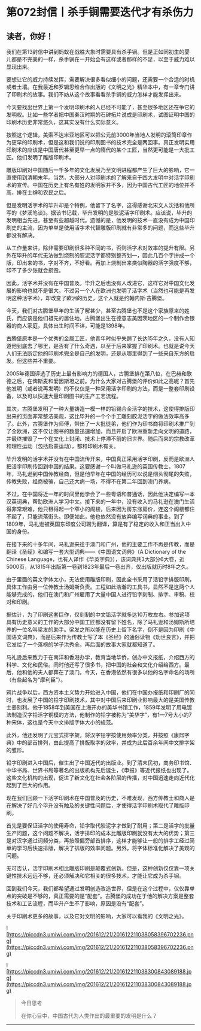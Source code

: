 # 第072封信丨杀手锏需要迭代才有杀伤力

## 读者，你好！

我们在第13封信中讲到蚂蚁在战胜大象时需要具有杀手锏。但是正如同初生的婴儿都是不完美的一样，杀手锏在一开始会有这样或者那样的不足，以至于威力难以显现出来。

要想让它的威力持续发挥，需要解决很多看似细小的问题，还需要一个合适的时机或者土壤。在我最近和罗辑思维合作出版的《文明之光》精华本中，有一章专门讲了印刷术的故事。我们不妨从这个故事看看杀手锏的威力怎样才能发挥出来。

今天要找出世界上第一个发明印刷术的人已经不可能了，甚至很多地区还在争它的发明权。比如一些学者把中国秦汉时期的石碑拓片说成是印刷术，试图证明中国的印刷术历史非常悠久，这其实没有什么实际意义。

按照这个逻辑，美索不达米亚地区可以把公元前3000年当地人发明的滚筒印章作为更早的印刷术，但是这和我们说的印刷图书的技术完全是两回事。真正发明实用印刷术的应该是中国唐代甚至更早一点的隋代的某个工匠，当然更可能是一大批工匠。他们发明了雕版印刷术。

雕版印刷对中国随后一千多年的文化发展乃至文明进程都产生了巨大的影响，它一直使用到清朝末年。当然，大部分人对印刷术的了解来自于四大发明中对活字印刷术的宣传。中国在历史上有名有姓的发明家并不多，因为中国古代工匠的地位并不高，排在士绅和农民之后。

但是发明活字术的毕升却是个特例，他留下了名字，这得感谢北宋文人沈括和他所写的《梦溪笔谈》。据该书记载，毕升发明的是胶泥活字印刷术。应该说，毕升的发明相当先进，甚至有些超越时代。遗憾的是，他发明的技术一直没有成为中国印刷史的主流，因为单单是使用活字术代替雕版印刷就有非常多的问题，而这些毕升都没有解决。

从工作量来讲，除非需要印刷很多种不同的书，否则活字术对效率的提升有限。另外在毕升的年代无法做到烧制的胶泥活字都特别整齐划一，因此几百个字拼成一个版，印出来的书，字对不齐，不好看。再加上烧制出来类似陶器的活字强度不够，印不了多少张就会损毁。

因此，活字术并没有在中国普及。毕升之后也没有人改进它，这样它对中国文化发展的影响也就不是很大。不过另一个人在欧洲也发明了活字术（当然也可能是再发明这种活字术），却改变了欧洲的历史，这个人就是约翰内斯·古腾堡。

今天，我们对古腾堡早年的生活了解甚少，甚至古腾堡也不是这个家族原来的姓氏，而应该是他们祖先的居住地。古腾堡出生在德意志美因茨地区的一个制作金银器的商人家庭，具体出生时间不详，可能是1398年。

古腾堡原本是一个优秀的金属工匠，他青年时似乎失踪了长达15年之久，没有人知道他到底去了哪里，是否有了什么奇遇，以至于后来掌握了印刷术。也就是说今天人们无法断定他的印刷术完全是自己的发明，还是从哪里得到了一些来自东方的启发。但这些并不重要。

2005年德国评选了历史上最有影响力的德国人，古腾堡排在第八位，在巴赫和歌德之后，在俾斯麦和爱因斯坦之前。为什么大家对古腾堡的评价如此之高呢？首先他发明（或者说再发明）的不仅仅是一种采用活字印刷的方法，而是一整套印刷设备，以及可以快速大量印刷图书的生产工艺流程。

其次，古腾堡发明了一种大量铸造一模一样的铅锡合金活字的技术，这使得排版印出来的页面非常整洁美观，这比毕升的一个个手工雕刻胶泥活字的做法效率高多了。此外，古腾堡作为师傅，带出了一大批徒弟，他们作为印书商将印刷术推广到了全欧洲，这不仅让图书的数量迅速增加，而且开启了欧洲重新走向文明的道路，并最终摧毁了一个在文化上封闭、技术上停滞不前的旧世界。随后而来的宗教改革和理性运动（包括启蒙运动），都和印刷术有关。

毕升发明的活字术并没有在中国流传开来，中国真正采用活字印刷，反而是欧洲人把活字印刷传回到中国的结果。这要感谢一个叫做马礼逊的英国传教士。1807年，马礼逊到中国传教经商，但是他早年在中国的经历可以说是彻头彻尾的失败，传教失败，经商被骗，自己还大病一场，不得不在第二年回到澳门养病。

不过，在中国将近一年的时间里他学会了一些粤语和普通话，因此他决定编写一本汉英词典，帮助欧洲人学习中文。接下来的一年中，没有收入的马礼逊在澳门生活得非常艰难，他只租得起一个窄小的阁楼，后来因为房东涨房价，连这个阁楼都住不起了，只能流落街头。即便如此，他也依然没有放弃编写词典的事业。到了1809年，马礼逊被英国东印度公司聘为翻译，算是有了稳定的收入和正当出入中国的身份。

在接下来的十多年间，马礼逊来往于澳门和广州，他的主要工作不再是传教，而是翻译《圣经》和编写一套大型词典——《中国语文词典》（A Dictionary of the Chinese Language，也有人译作《华英字典》），该词典共3大部分6大卷，近5000页，从1815年出版第一卷到1823年最后一卷出齐，仅出版就历时8年之久。

由于里面的英文字体太小，无法使用雕版印刷，因此全书采用了活铅字排版印刷，具体工作由另一位传教士汤姆斯负责。工程如此浩瀚的工具书，显然不是这两个人能够完成的，他们在澳门和广州雇用了大量中国人进行铅字刻制、排字、审稿、校对和印刷。

据估计，为了印刷这套巨作，仅刻制的中文铅活字就多达10万枚左右。参加这项具有历史意义的工作的大部分中国工匠都没有留下姓名，除了马礼逊和汤姆斯所培养的一位名叫梁发的助手。梁发之所以能在历史上留下名字，倒不是因为印刷《中国语文词典》，而是后来作为传教士写了本《圣经》的通俗读物《劝世良言》，并把它发给了一个落榜的学子洪秀全。再后面的故事大家就都知道了。

马礼逊后来致力于在南洋和香港办学，教育当地华侨，创办中文报纸，介绍西方的科学、文化和民俗。同时他还写了很多书，把中国的社会和文化介绍给西方。最后，他和他的夫人都葬在了澳门。今天，在香港依然有很多以他的名字命名的场所（有些起名为“摩利臣”）。

鸦片战争以后，西方资本主义势力开始进入中国，他们在中国办报纸和印刷厂的同时，也发展了中国的铅字印刷技术，其中对中国后来印刷业影响最大的是美国传教士姜别利。他于1858年到美国在上海开办的美华书馆工作，1859年发明了用电镀法制造汉字铅活字铜模的方法，他制作的铅字被称为“美华字”，有1—7号大小的7种宋体，这也是今天中文排版字体大小的规范。

此外，他还发明了元宝式排字架，将汉字铅字按使用频率分类，并按照《康熙字典》中的部首排列，由此提高了排版取字的效率，并成为此后百余年间中文排字架的雏形。

铅字印刷进入中国后，催生出了中国近代的出版业。到了清末民初，商务印书馆、中华书局、世界书局等著名的出版机构先后诞生，《申报》等近代报纸也出现了。这些文化机构的出现，促进了新文化在社会各阶层的传播，对中国迅速走向近代化起到了巨大的作用。

现在我们回顾一下活字印刷术在中国普及的历史，不难发现，西方传教士和商人是在解决了好几个毕升没有触及的关键性问题后，才使得活字印刷术取代了雕版印刷。

首先是要保证活字的使用寿命，铅字取代胶泥字才做到了耐用；第二是活字的批量生产问题，这个问题不解决，活字排印的成本比雕版印刷就没有太大的优势；第三是对汉字通过词频分类，再按照偏旁部首排序，这样才能够让一般的排字工经过简单的学习后快速排版，解决了排版的效率问题。另外，将字体标准化解决了美观的问题。

无可否认，活字印刷术相比雕版印刷是颠覆式创新。但是，这种创新仅仅靠一项关键性技术远远不够，还必须解决和它相关的很多技术，才能让它成为杀手锏。

回到我们今天，我们都希望通过发明创造改造世界，但是在这个过程中，仅仅靠单点的突破是不够的，真正需要的是“配套”。古腾堡的成功在于他的解决方案是整套技术和工艺流程，而毕升产生不了影响，原因是没有“配套”。

关于印刷术更多的故事，以及它对文明的影响，大家可以看我的《文明之光》。

![https://piccdn3.umiwi.com/img/201612/21/201612211038058396702236.png](https://piccdn3.umiwi.com/img/201612/21/201612211038058396702236.png)

![https://piccdn3.umiwi.com/img/201612/21/201612211038300843089188.jpg](https://piccdn3.umiwi.com/img/201612/21/201612211038300843089188.jpg)

> 今日思考
> 
> 在你心目中，中国古代为人类作出的最重要的发明是什么？

---
